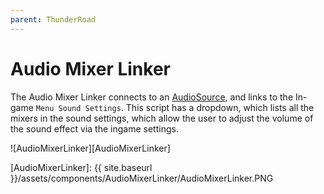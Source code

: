 ```yaml
---
parent: ThunderRoad
---
```

# Audio Mixer Linker

The Audio Mixer Linker connects to an [AudioSource][AudioSource], and links to the In-game `Menu Sound Settings`. This script has a dropdown, which lists all the mixers in the sound settings, which allow the user to adjust the volume of the sound effect via the ingame settings.

![AudioMixerLinker][AudioMixerLinker]

[AudioSource]: https://docs.unity3d.com/ScriptReference/AudioSource.html
[AudioMixerLinker]: {{ site.baseurl }}/assets/components/AudioMixerLinker/AudioMixerLinker.PNG